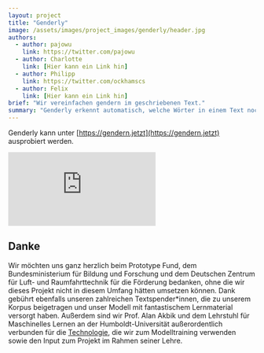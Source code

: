 ```yaml
---
layout: project
title: "Genderly"
image: /assets/images/project_images/genderly/header.jpg
authors:
  - author: pajowu
    link: https://twitter.com/pajowu
  - author: Charlotte
    link: [Hier kann ein Link hin]
  - author: Philipp
    link: https://twitter.com/ockhamscs
  - author: Felix
    link: [Hier kann ein Link hin]
brief: "Wir vereinfachen gendern im geschriebenen Text."
summary: "Genderly erkennt automatisch, welche Wörter in einem Text noch gegendert werden sollten."
---
```


Genderly kann unter [https://gendern.jetzt](https://gendern.jetzt) ausprobiert werden.

<div class="iframe-container">
    <iframe src="https://www.youtube-nocookie.com/embed/vQz4zf55u48" frameborder="0" allow="accelerometer; autoplay; encrypted-media; gyroscope; picture-in-picture" allowfullscreen></iframe>
</div>

## Danke

Wir möchten uns ganz herzlich beim Prototype Fund, dem Bundesministerium für Bildung und Forschung und dem Deutschen Zentrum für Luft- und Raumfahrttechnik für die Förderung bedanken, ohne die wir dieses Projekt nicht in diesem Umfang hätten umsetzen können. Dank gebührt ebenfalls unseren zahlreichen Textspender\*innen, die zu unserem Korpus beigetragen und unser Modell mit fantastischem Lernmaterial versorgt haben. Außerdem sind wir Prof. Alan Akbik und dem Lehrstuhl für Maschinelles Lernen an der Humboldt-Universität außerordentlich verbunden für die [Technologie](https://github.com/flairNLP/flair), die wir zum Modelltraining verwenden sowie den Input zum Projekt im Rahmen seiner Lehre. 